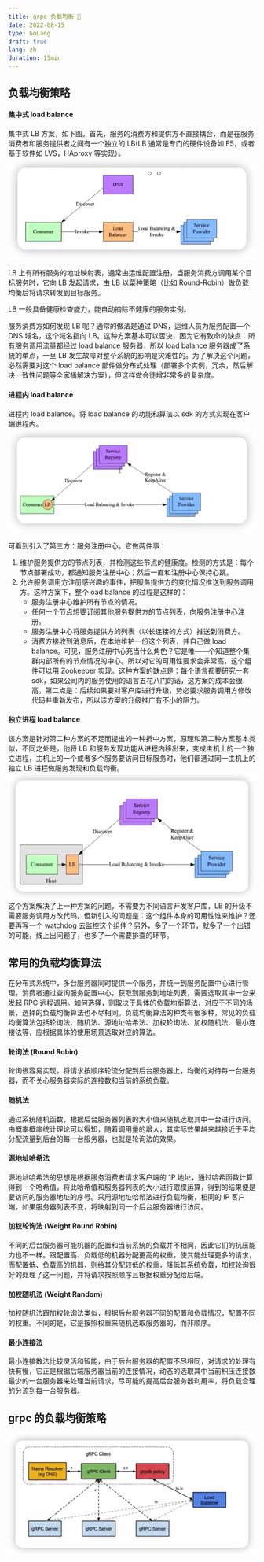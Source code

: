 ```yaml
---
title: grpc 负载均衡 📒
date: 2022-08-15
type: GoLang
draft: true
lang: zh
duration: 15min
---
```


## 负载均衡策略

#### 集中式 load balance

集中式 LB 方案，如下图。首先，服务的消费方和提供方不直接耦合，而是在服务消费者和服务提供者之间有一个独立的 LB(LB 通常是专门的硬件设备如 F5，或者基于软件如 LVS，HAproxy 等实现）。
![集中式](/public/images/load-balancing/1-1.png)

LB 上有所有服务的地址映射表，通常由运维配置注册，当服务消费方调用某个目标服务时，它向 LB 发起请求，由 LB 以菜种策略（比如 Round-Robin）做负载均衡后将请求转发到目标服务。

LB 一般具备健康检查能力，能自动摘除不健康的服务实例。

服务消费方如何发现 LB 呢？通常的做法是通过 DNS，运维人员为服务配置—个 DNS 域名，这个域名指向 LB。这种方案基本可以否決，因为它有致命的缺点：所有服务调用流量都经过 load balance 服务器，所以 load balance 服务器成了系統的单点，一旦 LB 发生故障对整个系統的影响是灾难性的。为了解决这个问题，必然需要对这个 load balance 部件做分布式处理（部署多个实例，冗余，然后解决一致性问题等全家桶解决方案），但这样做会徒增非常多的复杂度。

#### 进程内 load balance

进程内 load balance。将 load balance 的功能和算法以 sdk 的方式实现在客户端进程内。
![进程内](/public/images/load-balancing/1-2.png)

可看到引入了第三方：服务注册中心。它做两件事：

1. 维护服务提供方的节点列表，并检测这些节点的健康度。检测的方式是：每个节点部署成功，都通知服务注册中心；然后一直和注册中心保持心跳。
2. 允许服务调用方注册感兴趣的事件，把服务提供方的变化情况推送到服务调用方。这种方案下，整个 oad balance 的过程是这样的：
   - 服务注册中心维护所有节点的情况。
   - 任何一个节点想要订阅其他服务提供方的节点列表，向服务注册中心注册。
   - 服务注册中心将服务提供方的列表（以长连接的方式）推送到消费方。
   - 消费方接收到消息后，在本地维护一份这个列表，并自己做 load balance。可见，服务注册中心充当什么角色？它是唯——个知道整个集群内部所有的节点情况的中心。所以对它的可用性要求会非常高，这个组件可以用 Zookeeper 实现。这种方案的缺点是：每个语言都要研究一套 sdk，如果公司内的服务使用的语言五花八门的话，这方案的成本会很高。第二点是：后续如果要对客户库进行升级，势必要求服务调用方修改代码并重新发布，所以该方案的升级推广有不小的阻力。

#### 独立进程 load balance

该方案是针对第二种方案的不足而提出的一种折中方案，原理和第二种方案基本类似，不同之处是，他将 LB 和服务发现功能从进程内移出来，变成主机上的一个独立进程，主机上的一个或者多个服务要访问目标服务时，他们都通过同一主机上的独立 LB 进程做服务发现和负载均衡。
![独立进程](/public/images/load-balancing/1-3.png)
这个方案解决了上一种方案的问题，不需要为不同语言开发客户库，LB 的升级不需要服务调用方改代码。但新引入的问题是：这个组件本身的可用性谁来维护？还要再写一个 watchdog 去监控这个组件？另外，多了一个环节，就多了一个出错的可能，线上出问题了，也多了一个需要排查的环节。

## 常用的负载均衡算法

在分布式系统中，多台服务器同时提供一个服务，并统一到服务配置中心进行管理，消费者通过查询服务配置中心，获取到服务到地址列表，需要选取其中一台来发起 RPC 远程调用。如何选择，则取决于具体的负载均衡算法，对应于不同的场景，选择的负载均衡算法也不尽相同。负载均衡算法的种类有很多种，常见的负载均衡算法包括轮询法、随机法、源地址哈希法、加权轮询法、加权随机法、最小连接法等，应根据具体的使用场景选取对应的算法。

#### 轮询法 (Round Robin)

轮询很容易实现，将请求按顺序轮流分配到后台服务器上，均衡的对待每一台服务器，而不关心服务器实际的连接数和当前的系统负载。

#### 随机法

通过系统随机函数，根据后台服务器列表的大小值来随机选取其中一台进行访问。由概率概率统计理论可以得知，随着调用量的增大，其实际效果越来越接近于平均分配流量到后台的每一台服务器，也就是轮询法的效果。

#### 源地址哈希法

源地址哈希法的思想是根据服务消费者请求客户端的 1P 地址，通过哈希函数计算得到一个哈希值，将此哈希值和服务器列表的大小进行取模运算，得到的结果便是要访问的服务器地址的序号。采用源地址哈希法进行负载均衡，相同的 IP 客户端，如果服务器列表不变，将映射到同一个后台服务器进行访问。

#### 加权轮询法 (Weight Round Robin)

不同的后台服务器可能机器的配置和当前系统的负载并不相同，因此它们的抗压能力也不一样。跟配置高、负载低的机器分配更高的权重，使其能处理更多的请求，而配置低、负载高的机器，则给其分配较低的权重，降低其系统负载，加权轮询很好的处理了这一问题，并将请求按照顺序且根据权重分配给后端。

#### 加权随机法 (Weight Random)

加权随机法跟加权轮询法类似，根据后台服务器不同的配置和负载情况，配置不同的权重。不同的是，它是按照权重来随机选取服务器的，而非顺序。

#### 最小连接法

最小连接数法比较灵活和智能，由于后台服务器的配置不尽相同，对请求的处理有快有慢，它正是根据后端服务器当前的连接情况，动态的选取其中当前积压连接数最少的一台服务器来处理当前请求，尽可能的提高后台服务器利用率，将负载合理的分流到每一台服务器。

## grpc 的负载均衡策略

![grpc](/public/images/load-balancing/1-4.png)
